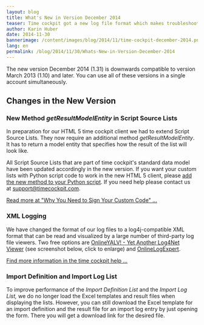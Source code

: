 ```yaml
---
layout: blog
title: What's New in Version December 2014
teaser: Time cockpit got a new log file format which makes troubleshooting much easier. Additionally, we extended our implementation of script source lists to get enable optimizations in time cockpit's web client.
author: Karin Huber
date: 2014-11-30
bannerimage: /content/images/blog/2014/11/time-cockpit-december-2014.png
lang: en
permalink: /blog/2014/11/30/Whats-New-in-Version-December-2014
---
```


<p class="showcase">The new version December 2014 (1.31) is downwards compatible to version March 2013 (1.10) and later. You can use all of these versions in a single account simultaneously.</p><h2>Changes in the New Version</h2><h3>New Method <em>getResultModelEntity</em> in Script Source Lists</h3><p>In preparation for our HTML 5 time cockpit client we had to extend Script Source Lists. They now require an additional method <em>getResultModelEntity</em>. It has to return a model entity that specifies how the result of the list will look like.</p><p>All Script Source Lists that are part of time cockpit's standard data model have been updated accordingly in the new version. If you want your custom lists with Python script code to work in the new HTML 5 client, please <a href="~/blog/2014/11/27/Why-You-Need-to-Sign-Your-Custom-Code">add the new method to your Python script</a>. If you need help please contact us at <a href="mailto:support@timecockpit.com">support@timecockpit.com</a>.</p><p>
  <a href="~/blog/2014/11/27/Why-You-Need-to-Sign-Your-Custom-Code">Read more at "Why You Need to Sign Your Custom Code" ...</a>
</p><h3>XML Logging</h3><p>We have changed the format of our log files to a log4j-compatible XML format that can be read and visualized by a large number of third-party log file viewers. Two free options are <a href="https://yalv.codeplex.com/" target="_blank">OnlineYALV! - Yet Another Log4Net Viewer</a> (see screenshot below, click to enlarge) and <a href="https://logexpert.codeplex.com/" target="_blank">OnlineLogExpert</a>.</p><function name="Composite.Media.ImageGallery.Slimbox2">
  <param name="MediaImage" value="MediaArchive:11038f04-0192-48cc-bba4-4abdffd607f7" />
  <param name="ThumbnailMaxWidth" value="800" />
  <param name="ThumbnailMaxHeight" value="800" />
  <param name="ImageMaxWidth" value="1920" />
  <param name="ImageMaxHeight" value="1280" />
</function><p>
  <a href="http://help.timecockpit.com/?topic=html/4d4748e6-78a7-4e80-8859-bd84a8fff811.htm" target="_blank">Find more information in the time cockpit help ...</a>
</p><h3>Import Definition and Import Log List</h3><p>To improve performance of the <em>Import Definition List</em> and the <em>Import Log List,</em> we do no longer load the Excel templates and result files when displaying the lists. However, you can still download the Excel template for an import definition and the result file for an import log entry by just opening the form. There you will get a download link for the desired file.</p>